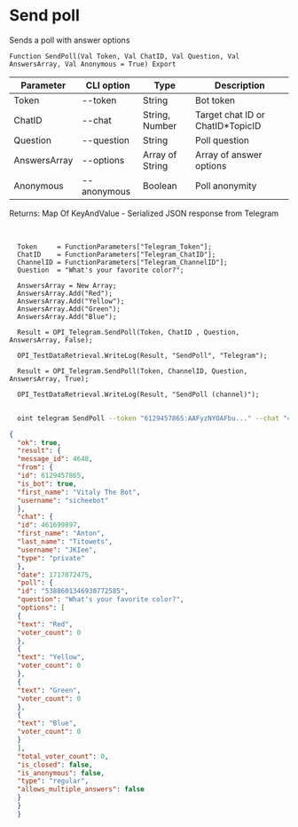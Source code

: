 ﻿---
sidebar_position: 10
---

# Send poll
 Sends a poll with answer options



`Function SendPoll(Val Token, Val ChatID, Val Question, Val AnswersArray, Val Anonymous = True) Export`

  | Parameter | CLI option | Type | Description |
  |-|-|-|-|
  | Token | --token | String | Bot token |
  | ChatID | --chat | String, Number | Target chat ID or ChatID*TopicID |
  | Question | --question | String | Poll question |
  | AnswersArray | --options | Array of String | Array of answer options |
  | Anonymous | --anonymous | Boolean | Poll anonymity |

  
  Returns:  Map Of KeyAndValue - Serialized JSON response from Telegram

<br/>




```bsl title="Code example"
  Token     = FunctionParameters["Telegram_Token"];
  ChatID    = FunctionParameters["Telegram_ChatID"];
  ChannelID = FunctionParameters["Telegram_ChannelID"];
  Question  = "What's your favorite color?";
  
  AnswersArray = New Array;
  AnswersArray.Add("Red");
  AnswersArray.Add("Yellow");
  AnswersArray.Add("Green");
  AnswersArray.Add("Blue");
  
  Result = OPI_Telegram.SendPoll(Token, ChatID , Question, AnswersArray, False);
  
  OPI_TestDataRetrieval.WriteLog(Result, "SendPoll", "Telegram");
  
  Result = OPI_Telegram.SendPoll(Token, ChannelID, Question, AnswersArray, True);
  
  OPI_TestDataRetrieval.WriteLog(Result, "SendPoll (channel)");
```



```sh title="CLI command example"
    
  oint telegram SendPoll --token "6129457865:AAFyzNYOAFbu..." --chat "461699897" --question "What's your favorite color?" --options %options% --anonymous %anonymous%

```

```json title="Result"
{
  "ok": true,
  "result": {
  "message_id": 4648,
  "from": {
  "id": 6129457865,
  "is_bot": true,
  "first_name": "Vitaly The Bot",
  "username": "sicheebot"
  },
  "chat": {
  "id": 461699897,
  "first_name": "Anton",
  "last_name": "Titowets",
  "username": "JKIee",
  "type": "private"
  },
  "date": 1717072475,
  "poll": {
  "id": "5388601346930772585",
  "question": "What's your favorite color?",
  "options": [
  {
  "text": "Red",
  "voter_count": 0
  },
  {
  "text": "Yellow",
  "voter_count": 0
  },
  {
  "text": "Green",
  "voter_count": 0
  },
  {
  "text": "Blue",
  "voter_count": 0
  }
  ],
  "total_voter_count": 0,
  "is_closed": false,
  "is_anonymous": false,
  "type": "regular",
  "allows_multiple_answers": false
  }
  }
  }
```
